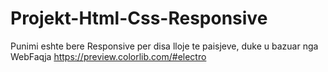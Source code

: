 # Projekt-Html-Css-Responsive

Punimi eshte bere Responsive per disa lloje te paisjeve, duke u bazuar nga WebFaqja https://preview.colorlib.com/#electro
